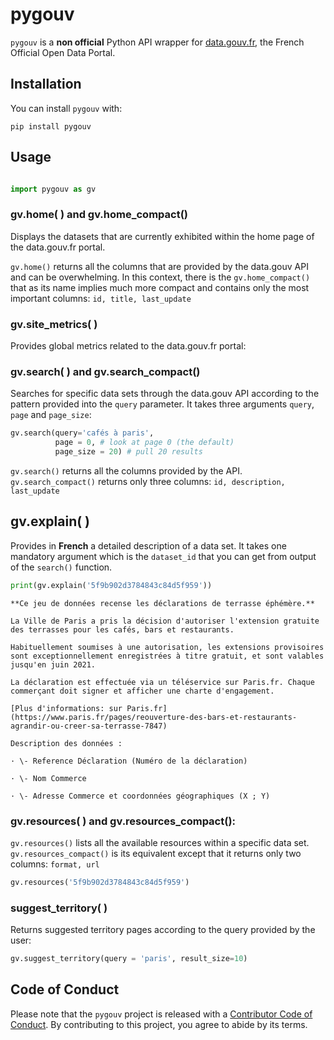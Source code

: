 
# pygouv

`pygouv` is a __non official__ Python API wrapper for [data.gouv.fr](https://www.data.gouv.fr/fr/), the French Official Open Data Portal.

## Installation

You can install `pygouv` with:

`pip install pygouv`

## Usage

```python

import pygouv as gv

```

### gv.home( ) and gv.home_compact()

Displays the datasets that are currently exhibited within the home page of the data.gouv.fr portal.

`gv.home()` returns all the columns that are provided by the data.gouv API and can be overwhelming. In this context, there is the `gv.home_compact()` that as its name implies much more compact and contains only the most important columns: `id, title, last_update`

### gv.site_metrics( )

Provides global metrics related to the data.gouv.fr portal:

### gv.search( ) and gv.search_compact()

Searches for specific data sets through the data.gouv API according to the pattern provided into the `query` parameter. It takes three arguments `query`, `page` and `page_size`:

```python
gv.search(query='cafés à paris',
          page = 0, # look at page 0 (the default)
          page_size = 20) # pull 20 results
```

`gv.search()` returns all the columns provided by the API. `gv.search_compact()` returns only three columns: `id, description, last_update`

## gv.explain( )

Provides in **French** a detailed description of a data set. It takes one mandatory argument which is the `dataset_id` that you can get from output of the `search()` function.

```python
print(gv.explain('5f9b902d3784843c84d5f959'))
```

    **Ce jeu de données recense les déclarations de terrasse éphémère.**

    La Ville de Paris a pris la décision d'autoriser l'extension gratuite des terrasses pour les cafés, bars et restaurants.

    Habituellement soumises à une autorisation, les extensions provisoires sont exceptionnellement enregistrées à titre gratuit, et sont valables jusqu'en juin 2021.

    La déclaration est effectuée via un téléservice sur Paris.fr. Chaque commerçant doit signer et afficher une charte d'engagement.

    [Plus d'informations: sur Paris.fr](https://www.paris.fr/pages/reouverture-des-bars-et-restaurants-agrandir-ou-creer-sa-terrasse-7847)

    Description des données :

    · \- Reference Déclaration (Numéro de la déclaration)

    · \- Nom Commerce

    · \- Adresse Commerce et coordonnées géographiques (X ; Y)

### gv.resources( ) and gv.resources_compact():

`gv.resources()` lists all the available resources within a specific data set. `gv.resources_compact()` is its equivalent except that it returns only two columns: `format, url` 

```python
gv.resources('5f9b902d3784843c84d5f959')
```

### suggest_territory( )

Returns suggested territory pages according to the query provided by the user:

```python
gv.suggest_territory(query = 'paris', result_size=10)

```

## Code of Conduct

Please note that the `pygouv` project is released with a [Contributor Code of Conduct](https://contributor-covenant.org/version/2/0/CODE_OF_CONDUCT.html). By contributing to this project, you agree to abide by its terms.
